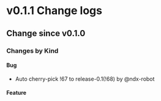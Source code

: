 
# v0.1.1 Change logs

## Change since v0.1.0

### Changes by Kind

#### Bug

- Auto cherry-pick !67 to release-0.1(!68) by @ndx-robot


#### Feature




